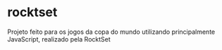 # rocktset
 Projeto feito para os jogos da copa do mundo utilizando principalmente JavaScript, realizado pela RocktSet
